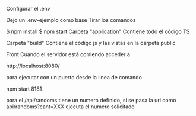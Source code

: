 Configurar el .env

Dejo un .env-ejemplo como base
Tirar los comandos

$ npm install
$ npm start
Carpeta "application" Contiene todo el código TS

Carpeta "build" Contiene el código js y las vistas en la carpeta public

Front
Cuando el servidor está corriendo acceder a

http://localhost:8080/

para ejecutar con un puerto desde la linea de comando 

npm start 8181


para el /api/randoms tiene un numero definido, si se pasa la url como api/randoms?cant=XXX ejecuta el numero solicitado